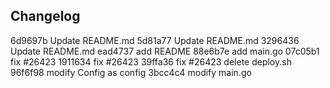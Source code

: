 

## Changelog

6d9697b Update README.md
5d81a77 Update README.md
3296436 Update README.md
ead4737 add README
88e6b7e add main.go
07c05b1 fix #26423
1911634 fix #26423
39ffa36 fix #26423 delete deploy.sh
96f6f98 modify Config as config
3bcc4c4 modify main.go

